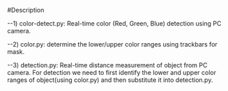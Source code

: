 #Description

--1) color-detect.py: Real-time color (Red, Green, Blue) detection using PC camera.

--2) color.py: determine the lower/upper color ranges using trackbars for mask.

--3) detection.py: Real-time distance measurement of object from PC camera. For detection we need to first identify the lower and upper color ranges of object(using color.py) and then substitute it into detection.py.